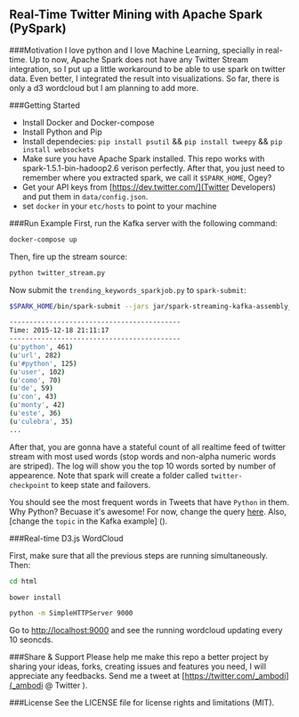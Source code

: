 ## Real-Time Twitter Mining with Apache Spark (PySpark)

###Motivation
I love python and I love Machine Learning, specially in real-time. Up to now, Apache Spark does not have any Twitter Stream integration, so I put up a little workaround to be able to use spark on twitter data. Even better, I integrated the result into visualizations. So far, there is only a d3 wordcloud but I am planning to add more.

###Getting Started
* Install Docker and Docker-compose
* Install Python and Pip
* Install dependecies: ```pip install psutil``` && ```pip install tweepy``` && ```pip install websockets```
* Make sure you have Apache Spark installed. This repo works with spark-1.5.1-bin-hadoop2.6 verison perfectly. After that, you just need to remember where you extracted spark, we call it ```$SPARK_HOME```, Ogey?
* Get your API keys from [https://dev.twitter.com/](Twitter Developers) and put them in ```data/config.json```.
* set `docker` in your `etc/hosts` to point to your machine

###Run Example
First, run the Kafka server with the following command:

```bash
docker-compose up

```
Then, fire up the stream source:


```bash
python twitter_stream.py
```


Now submit the ```trending_keywords_sparkjob.py``` to ```spark-submit```:

```bash
$SPARK_HOME/bin/spark-submit --jars jar/spark-streaming-kafka-assembly_2.10-1.5.1 sparkjob.py
```

```bash
-------------------------------------------
Time: 2015-12-18 21:11:17
-------------------------------------------
(u'python', 461)
(u'url', 282)
(u'#python', 125)
(u'user', 102)
(u'como', 70)
(u'de', 59)
(u'con', 43)
(u'monty', 42)
(u'este', 36)
(u'culebra', 35)
...
```

After that, you are gonna have a stateful count of all realtime feed of twitter stream with most used words (stop words and non-alpha numeric words are striped). The log will show you the top 10 words sorted by number of appearence. Note that spark will create a folder called ```twitter-checkpoint``` to keep state and failovers.


You should see the most frequent words in Tweets that have ```Python``` in them. Why Python? Becuase it's awesome! For now, change the query [here](https://github.com/ambodi/realtime-spark-twitter-stream-mining/blob/master/tweet.py#L19). Also, [change the `topic` in the Kafka example] ().

###Real-time D3.js WordCloud

First, make sure that all the previous steps are running simultaneously. Then:

```bash
cd html

bower install

python -m SimpleHTTPServer 9000
```
Go to [http://localhost:9000]() and see the running wordcloud updating every 10 seoncds.


###Share & Support 
Please help me make this repo a better project by sharing your ideas, forks, creating issues and features you need, I will appreciate any feedbacks. Send me a tweet at [https://twitter.com/_ambodi](_ambodi @ Twitter ).

###License
See the LICENSE file for license rights and limitations (MIT).
